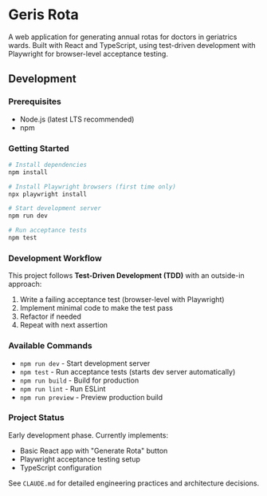 # Geris Rota

A web application for generating annual rotas for doctors in geriatrics wards. Built with React and TypeScript, using test-driven development with Playwright for browser-level acceptance testing.

## Development

### Prerequisites
- Node.js (latest LTS recommended)
- npm

### Getting Started

```bash
# Install dependencies
npm install

# Install Playwright browsers (first time only)
npx playwright install

# Start development server
npm run dev

# Run acceptance tests
npm test
```

### Development Workflow

This project follows **Test-Driven Development (TDD)** with an outside-in approach:

1. Write a failing acceptance test (browser-level with Playwright)
2. Implement minimal code to make the test pass
3. Refactor if needed
4. Repeat with next assertion

### Available Commands

- `npm run dev` - Start development server
- `npm test` - Run acceptance tests (starts dev server automatically)
- `npm run build` - Build for production
- `npm run lint` - Run ESLint
- `npm run preview` - Preview production build

### Project Status

Early development phase. Currently implements:
- Basic React app with "Generate Rota" button
- Playwright acceptance testing setup
- TypeScript configuration

See `CLAUDE.md` for detailed engineering practices and architecture decisions.
